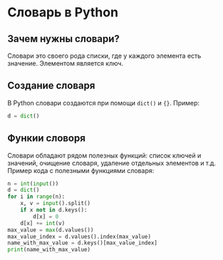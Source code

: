 # Словарь в Python

## Зачем нужны словари?
Словари это своего рода списки, где у каждого элемента есть значение. Элементом является ключ.

## Создание словаря
В Python словари создаются при помощи `dict()` и `{}`.
Пример:
```python
d = dict()
```
## Функии словоря
Словари обладают рядом полезных функций: список ключей и значений, очищение словаря, удаление отдельных элементов и т.д.
Пример кода с полезными функциями словаря:
```python
n = int(input())
d = dict()
for i in range(n):
    x, v = input().split()
    if x not in d.keys():
        d[x] = 0
    d[x] += int(v)
max_value = max(d.values())
max_value_index = d.values().index(max_value)
name_with_max_value = d.keys()[max_value_index]
print(name_with_max_value)
```

